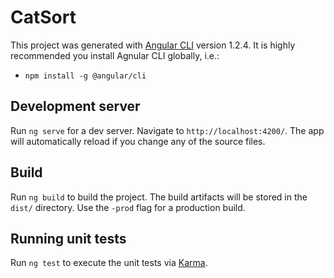# CatSort

This project was generated with [Angular CLI](https://github.com/angular/angular-cli) version 1.2.4.
It is highly recommended you install Agnular CLI globally, i.e.:
- `npm install -g @angular/cli`

## Development server

Run `ng serve` for a dev server. Navigate to `http://localhost:4200/`. The app will automatically reload if you change any of the source files.

## Build

Run `ng build` to build the project. The build artifacts will be stored in the `dist/` directory. Use the `-prod` flag for a production build.

## Running unit tests

Run `ng test` to execute the unit tests via [Karma](https://karma-runner.github.io).

